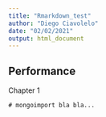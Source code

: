 ```yaml
---
title: "Rmarkdown_test"
author: "Diego Ciavolelo"
date: "02/02/2021"
output: html_document
---
```

## Performance
Chapter 1

```{r}
# mongoimport bla bla...
```